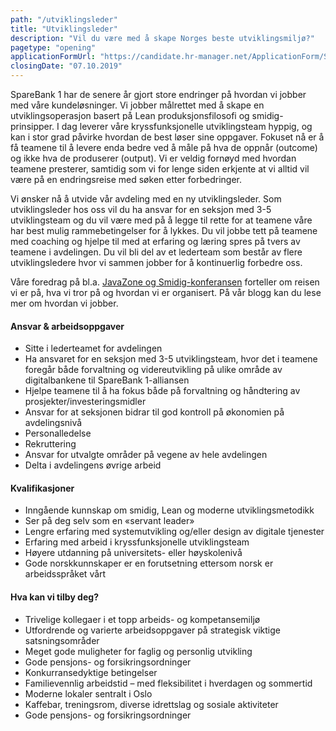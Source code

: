 ```yaml
---
path: "/utviklingsleder"
title: "Utviklingsleder"
description: "Vil du være med å skape Norges beste utviklingsmiljø?"
pagetype: "opening"
applicationFormUrl: "https://candidate.hr-manager.net/ApplicationForm/SinglePageApplicationForm.aspx?cid=1889&departmentId=21081&ProjectId=143707&MediaId=4655"
closingDate: "07.10.2019"
---
```


SpareBank 1 har de senere år gjort store endringer på hvordan vi jobber med våre kundeløsninger. Vi jobber målrettet med å skape en utviklingsoperasjon basert på Lean produksjonsfilosofi og smidig-prinsipper. I dag leverer våre kryssfunksjonelle utviklingsteam hyppig, og kan i stor grad påvirke hvordan de best løser sine oppgaver. Fokuset nå er å få teamene til å levere enda bedre ved å måle på hva de oppnår (outcome) og ikke hva de produserer (output). Vi er veldig fornøyd med hvordan teamene presterer, samtidig som vi for lenge siden erkjente at vi alltid vil være på en endringsreise med søken etter forbedringer.

Vi ønsker nå å utvide vår avdeling med en ny utviklingsleder. Som utviklingsleder hos oss vil du ha ansvar for en seksjon med 3-5 utviklingsteam og du vil være med på å legge til rette for at teamene våre har best mulig rammebetingelser for å lykkes. Du vil jobbe tett på teamene med coaching og hjelpe til med at erfaring og læring spres på tvers av teamene i avdelingen. Du vil bli del av et lederteam som består av flere utviklingsledere hvor vi sammen jobber for å kontinuerlig forbedre oss.

Våre foredrag på bl.a. [JavaZone og Smidig-konferansen](https://vimeo.com/album/4257283) forteller om reisen vi er på, hva vi tror på og hvordan vi er organisert. På vår  blogg kan du lese mer om hvordan vi jobber.

#### Ansvar & arbeidsoppgaver
* Sitte i lederteamet for avdelingen
* Ha ansvaret for en seksjon med 3-5 utviklingsteam, hvor det i teamene foregår både forvaltning og videreutvikling på ulike område av digitalbankene til SpareBank 1-alliansen
* Hjelpe teamene til å ha fokus både på forvaltning og håndtering av prosjekter/investeringsmidler
* Ansvar for at seksjonen bidrar til god kontroll på økonomien på avdelingsnivå
* Personalledelse
* Rekruttering
* Ansvar for utvalgte områder på vegene av hele avdelingen
* Delta i avdelingens øvrige arbeid

#### Kvalifikasjoner
* Inngående kunnskap om smidig, Lean og moderne utviklingsmetodikk
* Ser på deg selv som en «servant leader»
* Lengre erfaring med systemutvikling og/eller design av digitale tjenester
* Erfaring med arbeid i kryssfunksjonelle utviklingsteam
* Høyere utdanning på universitets- eller høyskolenivå
* Gode norskkunnskaper er en forutsetning ettersom norsk er arbeidsspråket vårt

#### Hva kan vi tilby deg?
* Trivelige kollegaer i et topp arbeids- og kompetansemiljø
* Utfordrende og varierte arbeidsoppgaver på strategisk viktige satsningsområder
* Meget gode muligheter for faglig og personlig utvikling
* Gode pensjons- og forsikringsordninger
* Konkurransedyktige betingelser
* Familievennlig arbeidstid – med fleksibilitet i hverdagen og sommertid
* Moderne lokaler sentralt i Oslo
* Kaffebar, treningsrom, diverse idrettslag og sosiale aktiviteter
* Gode pensjons- og forsikringsordninger
